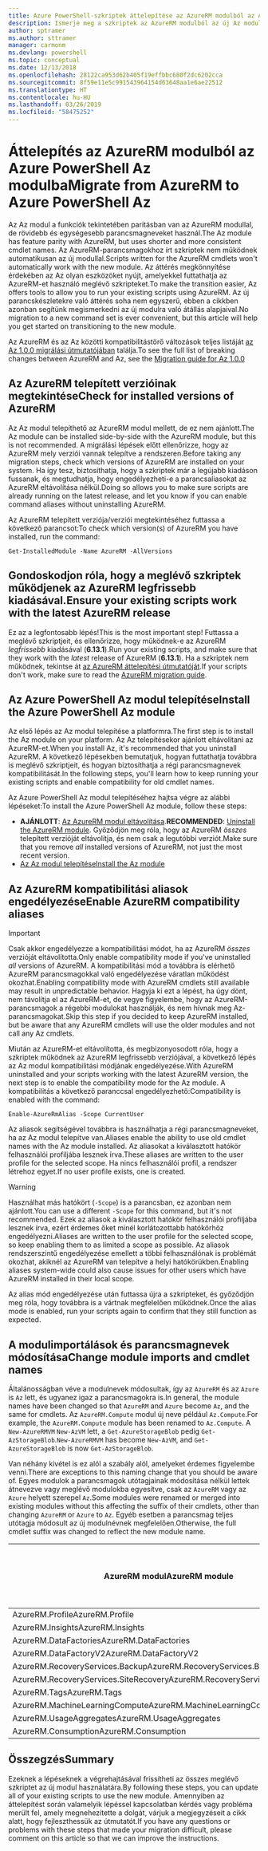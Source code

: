 ```yaml
---
title: Azure PowerShell-szkriptek áttelepítése az AzureRM modulból az Az modulba
description: Ismerje meg a szkriptek az AzureRM modulból az új Az modulba való áttelepítésére szolgáló lépéseket és eszközöket.
author: sptramer
ms.author: sttramer
manager: carmonm
ms.devlang: powershell
ms.topic: conceptual
ms.date: 12/13/2018
ms.openlocfilehash: 28122ca953d62b405f19effbbc680f2dc6202cca
ms.sourcegitcommit: 8f59e11e5c991543964154d63648aa1e6ae22512
ms.translationtype: HT
ms.contentlocale: hu-HU
ms.lasthandoff: 03/26/2019
ms.locfileid: "58475252"
---
```

# <a name="migrate-from-azurerm-to-azure-powershell-az"></a><span data-ttu-id="3bf53-103">Áttelepítés az AzureRM modulból az Azure PowerShell Az modulba</span><span class="sxs-lookup"><span data-stu-id="3bf53-103">Migrate from AzureRM to Azure PowerShell Az</span></span>

<span data-ttu-id="3bf53-104">Az Az modul a funkciók tekintetében paritásban van az AzureRM modullal, de rövidebb és egységesebb parancsmagneveket használ.</span><span class="sxs-lookup"><span data-stu-id="3bf53-104">The Az module has feature parity with AzureRM, but uses shorter and more consistent cmdlet names.</span></span>
<span data-ttu-id="3bf53-105">Az AzureRM-parancsmagokhoz írt szkriptek nem működnek automatikusan az új modullal.</span><span class="sxs-lookup"><span data-stu-id="3bf53-105">Scripts written for the AzureRM cmdlets won't automatically work with the new module.</span></span> <span data-ttu-id="3bf53-106">Az áttérés megkönnyítése érdekében az Az olyan eszközöket nyújt, amelyekkel futtathatja az AzureRM-et használó meglévő szkripteket.</span><span class="sxs-lookup"><span data-stu-id="3bf53-106">To make the transition easier, Az offers tools to allow you to run your existing scripts using AzureRM.</span></span> <span data-ttu-id="3bf53-107">Az új parancskészletekre való áttérés soha nem egyszerű, ebben a cikkben azonban segítünk megismerkedni az új modulra való átállás alapjaival.</span><span class="sxs-lookup"><span data-stu-id="3bf53-107">No migration to a new command set is ever convenient, but this article will help you get started on transitioning to the new module.</span></span>

<span data-ttu-id="3bf53-108">Az AzureRM és az Az közötti kompatibilitástörő változások teljes listáját [az Az 1.0.0 migrálási útmutatójában](migrate-az-1.0.0.md) találja.</span><span class="sxs-lookup"><span data-stu-id="3bf53-108">To see the full list of breaking changes between AzureRM and Az, see the [Migration guide for Az 1.0.0](migrate-az-1.0.0.md)</span></span>

## <a name="check-for-installed-versions-of-azurerm"></a><span data-ttu-id="3bf53-109">Az AzureRM telepített verzióinak megtekintése</span><span class="sxs-lookup"><span data-stu-id="3bf53-109">Check for installed versions of AzureRM</span></span>

<span data-ttu-id="3bf53-110">Az Az modul telepíthető az AzureRM modul mellett, de ez nem ajánlott.</span><span class="sxs-lookup"><span data-stu-id="3bf53-110">The Az module can be installed side-by-side with the AzureRM module, but this is not recommended.</span></span> <span data-ttu-id="3bf53-111">A migrálási lépések előtt ellenőrizze, hogy az AzureRM mely verziói vannak telepítve a rendszeren.</span><span class="sxs-lookup"><span data-stu-id="3bf53-111">Before taking any migration steps, check which versions of AzureRM are installed on your system.</span></span> <span data-ttu-id="3bf53-112">Ha így tesz, biztosíthatja, hogy a szkriptek már a legújabb kiadáson fussanak, és megtudhatja, hogy engedélyezheti-e a parancsaliasokat az AzureRM eltávolítása nélkül.</span><span class="sxs-lookup"><span data-stu-id="3bf53-112">Doing so allows you to make sure scripts are already running on the latest release, and let you know if you can enable command aliases without uninstalling AzureRM.</span></span>

<span data-ttu-id="3bf53-113">Az AzureRM telepített verziója/verziói megtekintéséhez futtassa a következő parancsot:</span><span class="sxs-lookup"><span data-stu-id="3bf53-113">To check which version(s) of AzureRM you have installed, run the command:</span></span>

```powershell-interactive
Get-InstalledModule -Name AzureRM -AllVersions
```

## <a name="ensure-your-existing-scripts-work-with-the-latest-azurerm-release"></a><span data-ttu-id="3bf53-114">Gondoskodjon róla, hogy a meglévő szkriptek működjenek az AzureRM legfrissebb kiadásával.</span><span class="sxs-lookup"><span data-stu-id="3bf53-114">Ensure your existing scripts work with the latest AzureRM release</span></span>

<span data-ttu-id="3bf53-115">Ez az a legfontosabb lépés!</span><span class="sxs-lookup"><span data-stu-id="3bf53-115">This is the most important step!</span></span> <span data-ttu-id="3bf53-116">Futtassa a meglévő szkriptjeit, és ellenőrizze, hogy működnek-e az AzureRM _legfrissebb_ kiadásával (__6.13.1__).</span><span class="sxs-lookup"><span data-stu-id="3bf53-116">Run your existing scripts, and make sure that they work with the _latest_ release of AzureRM (__6.13.1__).</span></span> <span data-ttu-id="3bf53-117">Ha a szkriptek nem működnek, tekintse át [az AzureRM áttelepítési útmutatóját](/powershell/azure/azurerm/migration-guide.6.0.0).</span><span class="sxs-lookup"><span data-stu-id="3bf53-117">If your scripts don't work, make sure to read the [AzureRM migration guide](/powershell/azure/azurerm/migration-guide.6.0.0).</span></span>

## <a name="install-the-azure-powershell-az-module"></a><span data-ttu-id="3bf53-118">Az Azure PowerShell Az modul telepítése</span><span class="sxs-lookup"><span data-stu-id="3bf53-118">Install the Azure PowerShell Az module</span></span>

<span data-ttu-id="3bf53-119">Az első lépés az Az modul telepítése a platformra.</span><span class="sxs-lookup"><span data-stu-id="3bf53-119">The first step is to install the Az module on your platform.</span></span> <span data-ttu-id="3bf53-120">Az Az telepítésekor ajánlott eltávolítani az AzureRM-et.</span><span class="sxs-lookup"><span data-stu-id="3bf53-120">When you install Az, it's recommended that you uninstall AzureRM.</span></span> <span data-ttu-id="3bf53-121">A következő lépésekben bemutatjuk, hogyan futtathatja továbbra is meglévő szkriptjeit, és hogyan biztosíthatja a régi parancsmagnevek kompatibilitását.</span><span class="sxs-lookup"><span data-stu-id="3bf53-121">In the following steps, you'll learn how to keep running your existing scripts and enable compatibility for old cmdlet names.</span></span>

<span data-ttu-id="3bf53-122">Az Azure PowerShell Az modul telepítéséhez hajtsa végre az alábbi lépéseket:</span><span class="sxs-lookup"><span data-stu-id="3bf53-122">To install the Azure PowerShell Az module, follow these steps:</span></span>

* <span data-ttu-id="3bf53-123">__AJÁNLOTT__: [Az AzureRM modul eltávolítása](/powershell/azure/uninstall-az-ps#uninstall-the-azurerm-module).</span><span class="sxs-lookup"><span data-stu-id="3bf53-123">__RECOMMENDED__: [Uninstall the AzureRM module](/powershell/azure/uninstall-az-ps#uninstall-the-azurerm-module).</span></span>
  <span data-ttu-id="3bf53-124">Győződjön meg róla, hogy az AzureRM _összes_ telepített verzióját eltávolítja, és nem csak a legutóbbi verziót.</span><span class="sxs-lookup"><span data-stu-id="3bf53-124">Make sure that you remove _all_ installed versions of AzureRM, not just the most recent version.</span></span>
* [<span data-ttu-id="3bf53-125">Az Az modul telepítése</span><span class="sxs-lookup"><span data-stu-id="3bf53-125">Install the Az module</span></span>](install-az-ps.md)

## <a name="a-namealiasesenable-azurerm-compatibility-aliases"></a><span data-ttu-id="3bf53-126"><a name="aliases"/>Az AzureRM kompatibilitási aliasok engedélyezése</span><span class="sxs-lookup"><span data-stu-id="3bf53-126"><a name="aliases"/>Enable AzureRM compatibility aliases</span></span> 

> [!IMPORTANT]
>
> <span data-ttu-id="3bf53-127">Csak akkor engedélyezze a kompatibilitási módot, ha az AzureRM _összes_ verzióját eltávolította.</span><span class="sxs-lookup"><span data-stu-id="3bf53-127">Only enable compatibility mode if you've uninstalled _all_ versions of AzureRM.</span></span> <span data-ttu-id="3bf53-128">A kompatibilitási mód a továbbra is elérhető AzureRM parancsmagokkal való engedélyezése váratlan működést okozhat.</span><span class="sxs-lookup"><span data-stu-id="3bf53-128">Enabling compatibility mode with AzureRM cmdlets still available may result in unpredictable behavior.</span></span> <span data-ttu-id="3bf53-129">Hagyja ki ezt a lépést, ha úgy dönt, nem távolítja el az AzureRM-et, de vegye figyelembe, hogy az AzureRM-parancsmagok a régebbi modulokat használják, és nem hívnak meg Az-parancsmagokat.</span><span class="sxs-lookup"><span data-stu-id="3bf53-129">Skip this step if you decided to keep AzureRM installed, but be aware that any AzureRM cmdlets will use the older modules and not call any Az cmdlets.</span></span>

<span data-ttu-id="3bf53-130">Miután az AzureRM-et eltávolította, és megbizonyosodott róla, hogy a szkriptek működnek az AzureRM legfrissebb verziójával, a következő lépés az Az modul kompatibilitási módjának engedélyezése.</span><span class="sxs-lookup"><span data-stu-id="3bf53-130">With AzureRM uninstalled and your scripts working with the latest AzureRM version, the next step is to enable the compatibility mode for the Az module.</span></span> <span data-ttu-id="3bf53-131">A kompatibilitás a következő paranccsal engedélyezhető:</span><span class="sxs-lookup"><span data-stu-id="3bf53-131">Compatibility is enabled with the command:</span></span>

```powershell-interactive
Enable-AzureRmAlias -Scope CurrentUser
```

<span data-ttu-id="3bf53-132">Az aliasok segítségével továbbra is használhatja a régi parancsmagneveket, ha az Az modul telepítve van.</span><span class="sxs-lookup"><span data-stu-id="3bf53-132">Aliases enable the ability to use old cmdlet names with the Az module installed.</span></span> <span data-ttu-id="3bf53-133">Az aliasokat a kiválasztott hatókör felhasználói profiljába lesznek írva.</span><span class="sxs-lookup"><span data-stu-id="3bf53-133">These aliases are written to the user profile for the selected scope.</span></span> <span data-ttu-id="3bf53-134">Ha nincs felhasználói profil, a rendszer létrehoz egyet.</span><span class="sxs-lookup"><span data-stu-id="3bf53-134">If no user profile exists, one is created.</span></span>

> [!WARNING]
>
> <span data-ttu-id="3bf53-135">Használhat más hatókört (`-Scope`) is a parancsban, ez azonban nem ajánlott.</span><span class="sxs-lookup"><span data-stu-id="3bf53-135">You can use a different `-Scope` for this command, but it's not recommended.</span></span> <span data-ttu-id="3bf53-136">Ezek az aliasok a kiválasztott hatókör felhasználói profiljába lesznek írva, ezért érdemes őket minél korlátozottabb hatókörhöz engedélyezni.</span><span class="sxs-lookup"><span data-stu-id="3bf53-136">Aliases are written to the user profile for the selected scope, so keep enabling them to as limited a scope as possible.</span></span> <span data-ttu-id="3bf53-137">Az aliasok rendszerszintű engedélyezése emellett a többi felhasználónak is problémát okozhat, akiknél az AzureRM van telepítve a helyi hatókörükben.</span><span class="sxs-lookup"><span data-stu-id="3bf53-137">Enabling aliases system-wide could also cause issues for other users which have AzureRM installed in their local scope.</span></span>

<span data-ttu-id="3bf53-138">Az alias mód engedélyezése után futtassa újra a szkripteket, és győződjön meg róla, hogy továbbra is a vártnak megfelelően működnek.</span><span class="sxs-lookup"><span data-stu-id="3bf53-138">Once the alias mode is enabled, run your scripts again to confirm that they still function as expected.</span></span> 

## <a name="change-module-imports-and-cmdlet-names"></a><span data-ttu-id="3bf53-139">A modulimportálások és parancsmagnevek módosítása</span><span class="sxs-lookup"><span data-stu-id="3bf53-139">Change module imports and cmdlet names</span></span>

<span data-ttu-id="3bf53-140">Általánosságban véve a modulnevek módosultak, így az `AzureRM` és az `Azure` is `Az` lett, és ugyanez igaz a parancsmagokra is.</span><span class="sxs-lookup"><span data-stu-id="3bf53-140">In general, the module names have been changed so that `AzureRM` and `Azure` become `Az`, and the same for cmdlets.</span></span>
<span data-ttu-id="3bf53-141">Az `AzureRM.Compute` modul új neve például `Az.Compute`.</span><span class="sxs-lookup"><span data-stu-id="3bf53-141">For example, the `AzureRM.Compute` module has been renamed to `Az.Compute`.</span></span> <span data-ttu-id="3bf53-142">A `New-AzureRMVM` `New-AzVM` lett, a `Get-AzureStorageBlob` pedig `Get-AzStorageBlob`.</span><span class="sxs-lookup"><span data-stu-id="3bf53-142">`New-AzureRMVM` has become `New-AzVM`, and `Get-AzureStorageBlob` is now `Get-AzStorageBlob`.</span></span>

<span data-ttu-id="3bf53-143">Van néhány kivétel is ez alól a szabály alól, amelyeket érdemes figyelembe venni.</span><span class="sxs-lookup"><span data-stu-id="3bf53-143">There are exceptions to this naming change that you should be aware of.</span></span> <span data-ttu-id="3bf53-144">Egyes modulok a parancsmagok utótagjainak módosítása nélkül lettek átnevezve vagy meglévő modulokba egyesítve, csak az `AzureRM` vagy az `Azure` helyett szerepel `Az`.</span><span class="sxs-lookup"><span data-stu-id="3bf53-144">Some modules were renamed or merged into existing modules without this affecting the suffix of their cmdlets, other than changing `AzureRM` or `Azure` to `Az`.</span></span> <span data-ttu-id="3bf53-145">Egyéb esetben a parancsmag teljes utótagja módosult az új modulnévnek megfelelően.</span><span class="sxs-lookup"><span data-stu-id="3bf53-145">Otherwise, the full cmdlet suffix was changed to reflect the new module name.</span></span>

| <span data-ttu-id="3bf53-146">AzureRM modul</span><span class="sxs-lookup"><span data-stu-id="3bf53-146">AzureRM module</span></span> | <span data-ttu-id="3bf53-147">Az modul</span><span class="sxs-lookup"><span data-stu-id="3bf53-147">Az module</span></span> | <span data-ttu-id="3bf53-148">Módosult a parancsmag utótagja?</span><span class="sxs-lookup"><span data-stu-id="3bf53-148">Cmdlet suffix changed?</span></span> |
|----------------|-----------|------------------------|
| <span data-ttu-id="3bf53-149">AzureRM.Profile</span><span class="sxs-lookup"><span data-stu-id="3bf53-149">AzureRM.Profile</span></span> | <span data-ttu-id="3bf53-150">Az.Accounts</span><span class="sxs-lookup"><span data-stu-id="3bf53-150">Az.Accounts</span></span> | <span data-ttu-id="3bf53-151">Igen</span><span class="sxs-lookup"><span data-stu-id="3bf53-151">Yes</span></span> |
| <span data-ttu-id="3bf53-152">AzureRM.Insights</span><span class="sxs-lookup"><span data-stu-id="3bf53-152">AzureRM.Insights</span></span> | <span data-ttu-id="3bf53-153">Az.Monitor</span><span class="sxs-lookup"><span data-stu-id="3bf53-153">Az.Monitor</span></span> | <span data-ttu-id="3bf53-154">Igen</span><span class="sxs-lookup"><span data-stu-id="3bf53-154">Yes</span></span> |
| <span data-ttu-id="3bf53-155">AzureRM.DataFactories</span><span class="sxs-lookup"><span data-stu-id="3bf53-155">AzureRM.DataFactories</span></span> | <span data-ttu-id="3bf53-156">Az.DataFactory</span><span class="sxs-lookup"><span data-stu-id="3bf53-156">Az.DataFactory</span></span> | <span data-ttu-id="3bf53-157">Igen</span><span class="sxs-lookup"><span data-stu-id="3bf53-157">Yes</span></span> |
| <span data-ttu-id="3bf53-158">AzureRM.DataFactoryV2</span><span class="sxs-lookup"><span data-stu-id="3bf53-158">AzureRM.DataFactoryV2</span></span> | <span data-ttu-id="3bf53-159">Az.DataFactory</span><span class="sxs-lookup"><span data-stu-id="3bf53-159">Az.DataFactory</span></span> | <span data-ttu-id="3bf53-160">Igen</span><span class="sxs-lookup"><span data-stu-id="3bf53-160">Yes</span></span> |
| <span data-ttu-id="3bf53-161">AzureRM.RecoveryServices.Backup</span><span class="sxs-lookup"><span data-stu-id="3bf53-161">AzureRM.RecoveryServices.Backup</span></span> | <span data-ttu-id="3bf53-162">Az.RecoveryServices</span><span class="sxs-lookup"><span data-stu-id="3bf53-162">Az.RecoveryServices</span></span> | <span data-ttu-id="3bf53-163">Nem</span><span class="sxs-lookup"><span data-stu-id="3bf53-163">No</span></span> |
| <span data-ttu-id="3bf53-164">AzureRM.RecoveryServices.SiteRecovery</span><span class="sxs-lookup"><span data-stu-id="3bf53-164">AzureRM.RecoveryServices.SiteRecovery</span></span> | <span data-ttu-id="3bf53-165">Az.RecoveryServices</span><span class="sxs-lookup"><span data-stu-id="3bf53-165">Az.RecoveryServices</span></span> | <span data-ttu-id="3bf53-166">Nem</span><span class="sxs-lookup"><span data-stu-id="3bf53-166">No</span></span> |
| <span data-ttu-id="3bf53-167">AzureRM.Tags</span><span class="sxs-lookup"><span data-stu-id="3bf53-167">AzureRM.Tags</span></span> | <span data-ttu-id="3bf53-168">Az.Resources</span><span class="sxs-lookup"><span data-stu-id="3bf53-168">Az.Resources</span></span> | <span data-ttu-id="3bf53-169">Nem</span><span class="sxs-lookup"><span data-stu-id="3bf53-169">No</span></span> |
| <span data-ttu-id="3bf53-170">AzureRM.MachineLearningCompute</span><span class="sxs-lookup"><span data-stu-id="3bf53-170">AzureRM.MachineLearningCompute</span></span> | <span data-ttu-id="3bf53-171">Az.MachineLearning</span><span class="sxs-lookup"><span data-stu-id="3bf53-171">Az.MachineLearning</span></span> | <span data-ttu-id="3bf53-172">Nem</span><span class="sxs-lookup"><span data-stu-id="3bf53-172">No</span></span> |
| <span data-ttu-id="3bf53-173">AzureRM.UsageAggregates</span><span class="sxs-lookup"><span data-stu-id="3bf53-173">AzureRM.UsageAggregates</span></span> | <span data-ttu-id="3bf53-174">Az.Billing</span><span class="sxs-lookup"><span data-stu-id="3bf53-174">Az.Billing</span></span> | <span data-ttu-id="3bf53-175">Nem</span><span class="sxs-lookup"><span data-stu-id="3bf53-175">No</span></span> |
| <span data-ttu-id="3bf53-176">AzureRM.Consumption</span><span class="sxs-lookup"><span data-stu-id="3bf53-176">AzureRM.Consumption</span></span> | <span data-ttu-id="3bf53-177">Az.Billing</span><span class="sxs-lookup"><span data-stu-id="3bf53-177">Az.Billing</span></span> | <span data-ttu-id="3bf53-178">Nem</span><span class="sxs-lookup"><span data-stu-id="3bf53-178">No</span></span> |

## <a name="summary"></a><span data-ttu-id="3bf53-179">Összegzés</span><span class="sxs-lookup"><span data-stu-id="3bf53-179">Summary</span></span>

<span data-ttu-id="3bf53-180">Ezeknek a lépéseknek a végrehajtásával frissítheti az összes meglévő szkriptet az új modul használatára.</span><span class="sxs-lookup"><span data-stu-id="3bf53-180">By following these steps, you can update all of your existing scripts to use the new module.</span></span> <span data-ttu-id="3bf53-181">Amennyiben az áttelepítést során valamelyik lépéssel kapcsolatban kérdés vagy probléma merült fel, amely megnehezítette a dolgát, várjuk a megjegyzéseit a cikk alatt, hogy fejleszthessük az útmutatót.</span><span class="sxs-lookup"><span data-stu-id="3bf53-181">If you have any questions or problems with these steps that made your migration difficult, please comment on this article so that we can improve the instructions.</span></span>
